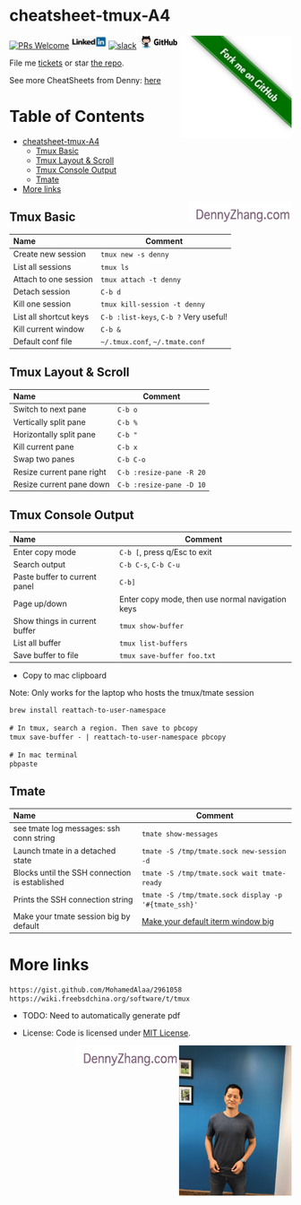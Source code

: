 # cheatsheet-tmux-A4
<a href="https://github.com/DennyZhang?tab=followers"><img align="right" width="200" height="183" src="https://raw.githubusercontent.com/USDevOps/mywechat-slack-group/master/images/fork_github.png" /></a>

[![PRs Welcome](https://img.shields.io/badge/PRs-welcome-brightgreen.svg)](http://makeapullrequest.com) [![LinkedIn](https://raw.githubusercontent.com/USDevOps/mywechat-slack-group/master/images/linkedin.png)](https://www.linkedin.com/in/dennyzhang001) <a href="https://www.dennyzhang.com/slack" target="_blank" rel="nofollow"><img src="http://slack.dennyzhang.com/badge.svg" alt="slack"/></a> [![Github](https://raw.githubusercontent.com/USDevOps/mywechat-slack-group/master/images/github.png)](https://github.com/DennyZhang)

File me [tickets](https://github.com/DennyZhang/cheatsheet-tmux-A4/issues) or star [the repo](https://github.com/DennyZhang/cheatsheet-tmux-A4).

See more CheatSheets from Denny: [here](https://github.com/topics/denny-cheatsheets)

Table of Contents
=================

   * [cheatsheet-tmux-A4](#cheatsheet-tmux-a4)
      * [Tmux Basic](#tmux-basic)
      * [Tmux Layout &amp; Scroll](#tmux-layout--scroll)
      * [Tmux Console Output](#tmux-console-output)
      * [Tmate](#tmate)
   * [More links](#more-links)

<a href="https://www.dennyzhang.com"><img align="right" width="185" height="37" src="https://raw.githubusercontent.com/USDevOps/mywechat-slack-group/master/images/dns_small.png"></a>
  
## Tmux Basic

| Name                   | Comment                                |
| :--------------------- | -------------------------------------- |
| Create new session     | `tmux new -s denny`                    |
| List all sessions      | `tmux ls`                              |
| Attach to one session  | `tmux attach -t denny`                 |
| Detach session         | `C-b d`                                |
| Kill one session       | `tmux kill-session -t denny`           |
| List all shortcut keys | `C-b :list-keys`, `C-b ?` Very useful! |
| Kill current window    | `C-b &`                                |
| Default conf file      | `~/.tmux.conf`, `~/.tmate.conf`        |

## Tmux Layout & Scroll

| Name                      | Comment                   |
| :---------------------    | ------------------------- |
| Switch to next pane       | `C-b o`                   |
| Vertically split pane     | `C-b %`                   |
| Horizontally split pane   | `C-b "`                   |
| Kill current pane         | `C-b x`                   |
| Swap two panes            | `C-b C-o`                 |
| Resize current pane right | `C-b :resize-pane -R 20`  |
| Resize current pane down  | `C-b :resize-pane -D 10`  |

## Tmux Console Output

| Name                          | Comment                                          |
| :---------------------------  | ------------------------------------------------ |
| Enter copy mode               | `C-b [`, press q/Esc to exit                     |
| Search output                 | `C-b C-s`, `C-b C-u`                             |
| Paste buffer to current panel | `C-b]`                                           |
| Page up/down                  | Enter copy mode, then use normal navigation keys |
| Show things in current buffer | `tmux show-buffer`                               |
| List all buffer               | `tmux list-buffers`                              |
| Save buffer to file           | `tmux save-buffer foo.txt`                       |

- Copy to mac clipboard

Note: Only works for the laptop who hosts the tmux/tmate session

```
brew install reattach-to-user-namespace

# In tmux, search a region. Then save to pbcopy
tmux save-buffer - | reattach-to-user-namespace pbcopy

# In mac terminal
pbpaste
```

## Tmate

| Name                                           | Comment                                                                       |
| :--------------------------------------------- | ----------------------------------------------------------------------------- |
| see tmate log messages: ssh conn string        | `tmate show-messages`                                                         |
| Launch tmate in a detached state               | `tmate -S /tmp/tmate.sock new-session -d`                                     |
| Blocks until the SSH connection is established | `tmate -S /tmp/tmate.sock wait tmate-ready`                                   |
| Prints the SSH connection string               | `tmate -S /tmp/tmate.sock display -p '#{tmate_ssh}'`                          |
| Make your tmate session big by default         | [Make your default iterm window big](https://apple.stackexchange.com/a/98406) |

# More links

```
https://gist.github.com/MohamedAlaa/2961058
https://wiki.freebsdchina.org/software/t/tmux
```

- TODO: Need to automatically generate pdf

- License: Code is licensed under [MIT License](https://www.dennyzhang.com/wp-content/mit_license.txt).

<a href="https://www.dennyzhang.com"><img align="right" width="201" height="268" src="https://raw.githubusercontent.com/USDevOps/mywechat-slack-group/master/images/denny_201706.png"></a>

<a href="https://www.dennyzhang.com"><img align="right" src="https://raw.githubusercontent.com/USDevOps/mywechat-slack-group/master/images/dns_small.png"></a>
